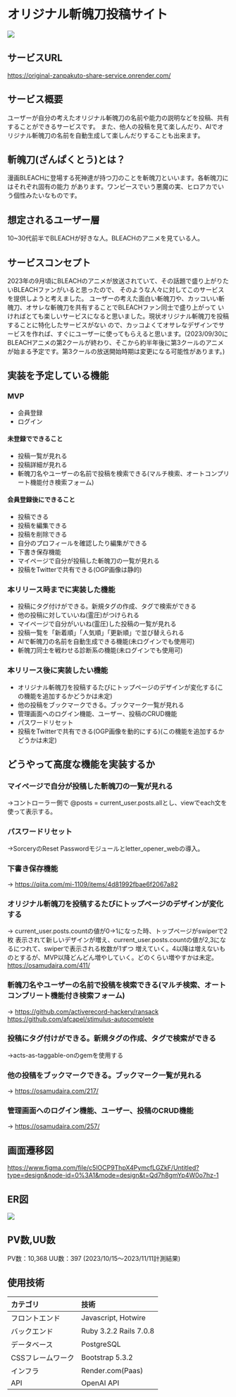 # オリジナル斬魄刀投稿サイト
![](https://i.gyazo.com/1145548ffd90cbb39275cf393c035c41.png)
## サービスURL
https://original-zanpakuto-share-service.onrender.com/
## サービス概要
ユーザーが自分の考えたオリジナル斬魄刀の名前や能力の説明などを投稿、共有することができるサービスです。
また、他人の投稿を見て楽しんだり、AIでオリジナル斬魄刀の名前を自動生成して楽しんだりすることも出来ます。


## 斬魄刀(ざんぱくとう)とは？
漫画BLEACHに登場する死神達が持つ刀のことを斬魄刀といいます。各斬魄刀にはそれぞれ固有の能力
があります。ワンピースでいう悪魔の実、ヒロアカでいう個性みたいなものです。



## 想定されるユーザー層
10~30代前半でBLEACHが好きな人。BLEACHのアニメを見ている人。



## サービスコンセプト
2023年の9月頃にBLEACHのアニメが放送されていて、その話題で盛り上がりたいBLEACHファンがいると思ったので、
そのような人々に対してこのサービスを提供しようと考えました。
ユーザーの考えた面白い斬魄刀や、カッコいい斬魄刀、オサレな斬魄刀を共有することでBLEACHファン同士で盛り上がって
いければとても楽しいサービスになると思いました。現状オリジナル斬魄刀を投稿することに特化したサービスがない
ので、カッコよくてオサレなデザインでサービスを作れば、すぐにユーザーに使ってもらえると思います。(2023/09/30にBLEACHアニメの第2クールが終わり、そこから約半年後に第3クールのアニメが始まる予定です。第3クールの放送開始時期は変更になる可能性があります。)



## 実装を予定している機能
### MVP
* 会員登録
* ログイン
#### 未登録でできること
* 投稿一覧が見れる
* 投稿詳細が見れる
* 斬魄刀名やユーザーの名前で投稿を検索できる(マルチ検索、オートコンプリート機能付き検索フォーム)
#### 会員登録後にできること
* 投稿できる
* 投稿を編集できる
* 投稿を削除できる
* 自分のプロフィールを確認したり編集ができる
* 下書き保存機能
* マイページで自分が投稿した斬魄刀の一覧が見れる
* 投稿をTwitterで共有できる(OGP画像は静的)


### 本リリース時までに実装した機能
* 投稿にタグ付けができる。新規タグの作成、タグで検索ができる
* 他の投稿に対していいね(霊圧)がつけられる
* マイページで自分がいいね(霊圧)した投稿の一覧が見れる
* 投稿一覧を「新着順」「人気順」「更新順」で並び替えられる
* AIで斬魄刀の名前を自動生成できる機能(未ログインでも使用可)
* 斬魄刀同士を戦わせる診断系の機能(未ログインでも使用可)


### 本リリース後に実装したい機能
* オリジナル斬魄刀を投稿するたびにトップページのデザインが変化する(この機能を追加するかどうかは未定)
* 他の投稿をブックマークできる。ブックマーク一覧が見れる
* 管理画面へのログイン機能、ユーザー、投稿のCRUD機能
* パスワードリセット
* 投稿をTwitterで共有できる(OGP画像を動的にする)(この機能を追加するかどうかは未定)

## どうやって高度な機能を実装するか
### マイページで自分が投稿した斬魄刀の一覧が見れる
→コントローラー側で @posts = current_user.posts.allとし、viewでeach文を使って表示する。
### パスワードリセット
→SorceryのReset Passwordモジュールとletter_opener_webの導入。
### 下書き保存機能
→ https://qiita.com/mi-1109/items/4d81992fbae6f2067a82
### オリジナル斬魄刀を投稿するたびにトップページのデザインが変化する
→ current_user.posts.countの値が0→1になった時、トップページがswiperで2枚
表示されて新しいデザインが増え、current_user.posts.countの値が2,3になるにつれて、swiperで表示される枚数が1ずつ
増えていく。4以降は増えないものとするが、MVP以降どんどん増やしていく。どのくらい増やすかは未定。
https://osamudaira.com/411/
### 斬魄刀名やユーザーの名前で投稿を検索できる(マルチ検索、オートコンプリート機能付き検索フォーム)
→ https://github.com/activerecord-hackery/ransack
https://github.com/afcapel/stimulus-autocomplete
### 投稿にタグ付けができる。新規タグの作成、タグで検索ができる
→acts-as-taggable-onのgemを使用する
### 他の投稿をブックマークできる。ブックマーク一覧が見れる
→ https://osamudaira.com/217/
### 管理画面へのログイン機能、ユーザー、投稿のCRUD機能
→ https://osamudaira.com/257/

## 画面遷移図
https://www.figma.com/file/c5lOCP9ThpX4PymcfLGZkF/Untitled?type=design&node-id=0%3A1&mode=design&t=Qd7h8gmYp4W0o7hz-1

## ER図
![](https://i.gyazo.com/a5db883cfc2aad36188405589e67e9b5.png)

## PV数,UU数
PV数：10,368  UU数：397  (2023/10/15〜2023/11/11計測結果)

## 使用技術
| カテゴリ       | 技術  |
| :------------- | :------------ |
| フロントエンド | Javascript, Hotwire  |
| バックエンド   | Ruby 3.2.2 Rails 7.0.8 |
| データベース   |  PostgreSQL  |
| CSSフレームワーク| Bootstrap 5.3.2     |
| インフラ       | Render.com(Paas)|
| API            | OpenAI API   |
